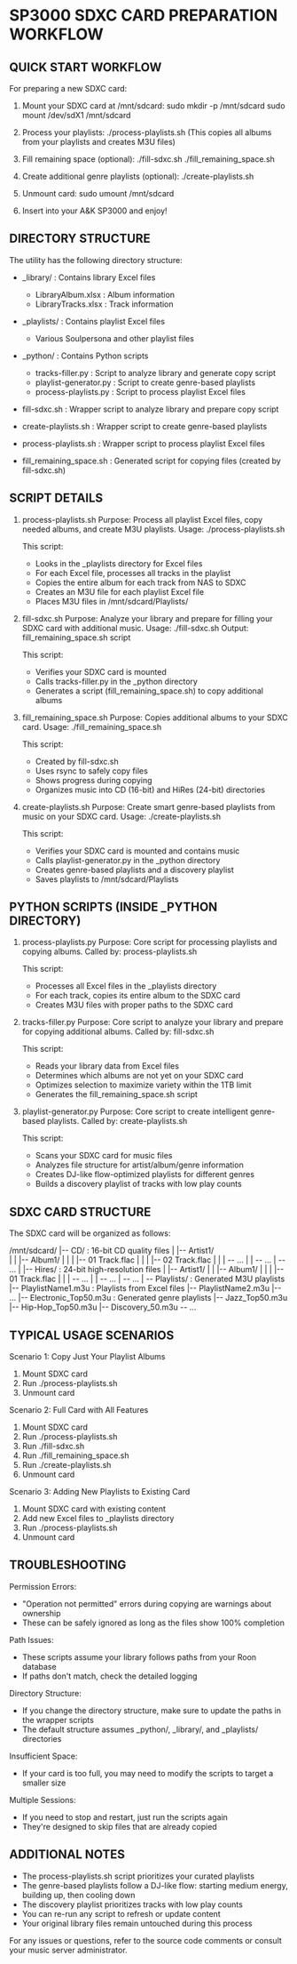 SP3000 SDXC CARD PREPARATION WORKFLOW
====================================

QUICK START WORKFLOW
--------------------

For preparing a new SDXC card:

1. Mount your SDXC card at /mnt/sdcard:
   sudo mkdir -p /mnt/sdcard
   sudo mount /dev/sdX1 /mnt/sdcard

2. Process your playlists:
   ./process-playlists.sh
   (This copies all albums from your playlists and creates M3U files)

3. Fill remaining space (optional):
   ./fill-sdxc.sh
   ./fill_remaining_space.sh

4. Create additional genre playlists (optional):
   ./create-playlists.sh

5. Unmount card:
   sudo umount /mnt/sdcard

6. Insert into your A&K SP3000 and enjoy!


DIRECTORY STRUCTURE
------------------

The utility has the following directory structure:

- _library/          : Contains library Excel files
  - LibraryAlbum.xlsx  : Album information
  - LibraryTracks.xlsx : Track information

- _playlists/        : Contains playlist Excel files
  - Various Soulpersona and other playlist files

- _python/           : Contains Python scripts
  - tracks-filler.py        : Script to analyze library and generate copy script
  - playlist-generator.py   : Script to create genre-based playlists
  - process-playlists.py    : Script to process playlist Excel files

- fill-sdxc.sh           : Wrapper script to analyze library and prepare copy script
- create-playlists.sh    : Wrapper script to create genre-based playlists
- process-playlists.sh   : Wrapper script to process playlist Excel files
- fill_remaining_space.sh : Generated script for copying files (created by fill-sdxc.sh)


SCRIPT DETAILS
-------------

1. process-playlists.sh
   Purpose: Process all playlist Excel files, copy needed albums, and create M3U playlists.
   Usage: ./process-playlists.sh
   
   This script:
   - Looks in the _playlists directory for Excel files
   - For each Excel file, processes all tracks in the playlist
   - Copies the entire album for each track from NAS to SDXC
   - Creates an M3U file for each playlist Excel file
   - Places M3U files in /mnt/sdcard/Playlists/

2. fill-sdxc.sh
   Purpose: Analyze your library and prepare for filling your SDXC card with additional music.
   Usage: ./fill-sdxc.sh
   Output: fill_remaining_space.sh script
   
   This script:
   - Verifies your SDXC card is mounted
   - Calls tracks-filler.py in the _python directory
   - Generates a script (fill_remaining_space.sh) to copy additional albums

3. fill_remaining_space.sh
   Purpose: Copies additional albums to your SDXC card.
   Usage: ./fill_remaining_space.sh
   
   This script:
   - Created by fill-sdxc.sh
   - Uses rsync to safely copy files
   - Shows progress during copying
   - Organizes music into CD (16-bit) and HiRes (24-bit) directories

4. create-playlists.sh
   Purpose: Create smart genre-based playlists from music on your SDXC card.
   Usage: ./create-playlists.sh
   
   This script:
   - Verifies your SDXC card is mounted and contains music
   - Calls playlist-generator.py in the _python directory
   - Creates genre-based playlists and a discovery playlist
   - Saves playlists to /mnt/sdcard/Playlists


PYTHON SCRIPTS (INSIDE _PYTHON DIRECTORY)
---------------------------------------

1. process-playlists.py
   Purpose: Core script for processing playlists and copying albums.
   Called by: process-playlists.sh
   
   This script:
   - Processes all Excel files in the _playlists directory
   - For each track, copies its entire album to the SDXC card
   - Creates M3U files with proper paths to the SDXC card

2. tracks-filler.py
   Purpose: Core script to analyze your library and prepare for copying additional albums.
   Called by: fill-sdxc.sh
   
   This script:
   - Reads your library data from Excel files
   - Determines which albums are not yet on your SDXC card
   - Optimizes selection to maximize variety within the 1TB limit
   - Generates the fill_remaining_space.sh script

3. playlist-generator.py
   Purpose: Core script to create intelligent genre-based playlists.
   Called by: create-playlists.sh
   
   This script:
   - Scans your SDXC card for music files
   - Analyzes file structure for artist/album/genre information
   - Creates DJ-like flow-optimized playlists for different genres
   - Builds a discovery playlist of tracks with low play counts


SDXC CARD STRUCTURE
------------------

The SDXC card will be organized as follows:

/mnt/sdcard/
|-- CD/            : 16-bit CD quality files
|   |-- Artist1/    
|   |   |-- Album1/
|   |   |   |-- 01 Track.flac
|   |   |   |-- 02 Track.flac
|   |   |   \-- ...
|   |   \-- ...
|   \-- ...
|
|-- Hires/         : 24-bit high-resolution files
|   |-- Artist1/
|   |   |-- Album1/
|   |   |   |-- 01 Track.flac
|   |   |   \-- ...
|   |   \-- ...
|   \-- ...
|
\-- Playlists/     : Generated M3U playlists
    |-- PlaylistName1.m3u   : Playlists from Excel files
    |-- PlaylistName2.m3u
    |-- ...
    |-- Electronic_Top50.m3u : Generated genre playlists
    |-- Jazz_Top50.m3u
    |-- Hip-Hop_Top50.m3u
    |-- Discovery_50.m3u
    \-- ...


TYPICAL USAGE SCENARIOS
---------------------

Scenario 1: Copy Just Your Playlist Albums
1. Mount SDXC card
2. Run ./process-playlists.sh
3. Unmount card

Scenario 2: Full Card with All Features
1. Mount SDXC card
2. Run ./process-playlists.sh
3. Run ./fill-sdxc.sh
4. Run ./fill_remaining_space.sh
5. Run ./create-playlists.sh
6. Unmount card

Scenario 3: Adding New Playlists to Existing Card
1. Mount SDXC card with existing content
2. Add new Excel files to _playlists directory
3. Run ./process-playlists.sh
4. Unmount card


TROUBLESHOOTING
--------------

Permission Errors:
- "Operation not permitted" errors during copying are warnings about ownership
- These can be safely ignored as long as the files show 100% completion

Path Issues:
- These scripts assume your library follows paths from your Roon database
- If paths don't match, check the detailed logging

Directory Structure:
- If you change the directory structure, make sure to update the paths in the wrapper scripts
- The default structure assumes _python/, _library/, and _playlists/ directories

Insufficient Space:
- If your card is too full, you may need to modify the scripts to target a smaller size

Multiple Sessions:
- If you need to stop and restart, just run the scripts again
- They're designed to skip files that are already copied


ADDITIONAL NOTES
--------------

- The process-playlists.sh script prioritizes your curated playlists
- The genre-based playlists follow a DJ-like flow: starting medium energy, building up, then cooling down
- The discovery playlist prioritizes tracks with low play counts
- You can re-run any script to refresh or update content
- Your original library files remain untouched during this process

For any issues or questions, refer to the source code comments or consult your music server administrator.
